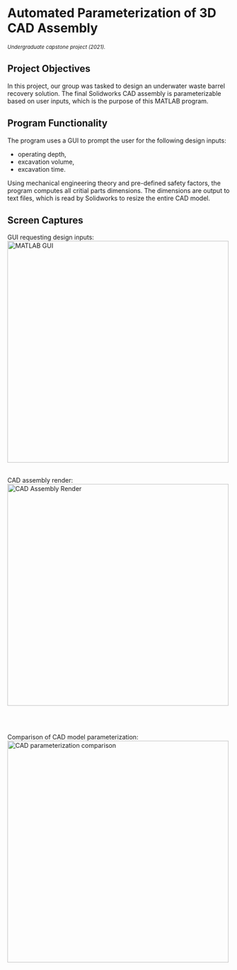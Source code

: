 # Automated Parameterization of 3D CAD Assembly
<sup>*Undergraduate capstone project (2021).*</sup>

## Project Objectives
In this project, our group was tasked to design an underwater waste barrel recovery solution. The final Solidworks CAD assembly is parameterizable based on user inputs, which is the purpose of this MATLAB program.

## Program Functionality
The program uses a GUI to prompt the user for the following design inputs:
- operating depth,
- excavation volume,
- excavation time.

Using mechanical engineering theory and pre-defined safety factors, the program computes all critial parts dimensions. The dimensions are output to text files, which is read by Solidworks to resize the entire CAD model. 


## Screen Captures

GUI requesting design inputs:<br>
<img src="https://github.com/alpepi12/DDT-Parametrization/assets/91648886/1647ff28-8442-4422-8dcd-1fbf30b8691a" alt="MATLAB GUI" height="500">
<br><br>

 CAD assembly render:<br>
<img src="https://github.com/alpepi12/DDT-Parametrization/assets/91648886/3cdb9b4f-a6c7-4b02-95de-aeddcb245591" alt="CAD Assembly Render" height="500">

<br><br>

Comparison of CAD model parameterization:<br>
<img src="https://github.com/alpepi12/DDT-Parametrization/assets/91648886/85de9026-f438-49a4-856a-d4f9f579a1e7" alt="CAD parameterization comparison" height="500"><br>

<br>
